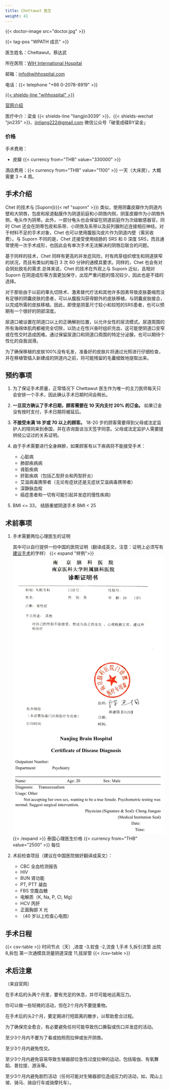```yaml
---
title: Chettawut 医生
weight: 41
---
```


{{< doctor-image src="doctor.jpg" >}}

{{< tag-pos "WPATH 成员" >}}

医生姓名：Chettawut，蔡达武

所在医院：[WIH International Hospital](https://goo.gl/maps/oKzSC5dHzwqK1Smm9)

邮箱：<info@wihhospital.com>

电话：{{< telephone "+66 0-2078-8919" >}}

[{{< shields-line "wihhospital" >}}](https://page.line.me/wihhospital)

[官网介绍](https://wihhospital.com/procedure/UHJvY2VkdXJlOjI4MQ==)

医疗中介：梁金 {{< shields-line "liangjin3039" >}}、{{< shields-wechat "jin235" >}}、<jinliang222@gmail.com>
微信公众号「破茧成碟BY梁金」

### 价格

手术费用：

- 皮瓣 {{< currency from="THB" value="330000" >}}

酒店费用：{{< currency from="THB" value="1100" >}} 一天（大床房），大概需要 3 ~ 4 周。

<!-- 预约可以找中介，也可以通过 <chettawut@gmail.com> 或 <cset@truemail.co.th> 联系蔡医生 -->
<!-- 因改至WIH医院，原联系方法存疑 -->

## 手术介绍

Chet 的技术与 [Suporn]({{< ref "suporn" >}}) 类似，使用阴囊皮瓣作为阴道内壁和大阴唇，包皮和尿道黏膜作为阴道前庭和小阴唇内侧，阴茎皮瓣作为小阴唇外侧，龟头作为阴蒂。此外，一部分龟头也会保留在阴道前庭作为次级敏感器官，同时 Chet 还会在阴蒂包皮和系带、小阴唇及系带以及前列腺附近连接相应神经。对于材料不足的手术对象，Chet 也可以使用腹股沟皮片作为阴道内壁（需另收费）。与 Suporn 不同的是，Chet 还接受使用结肠的 SRS 和 0 深度 SRS，而且通常使用一次手术成形，也因此会有单次手术无法解决的阴唇后联合的问题。

基于同样的技术，Chet 同样有更高的并发症风险，时有肉芽组织增生和阴道狭窄的状况，而且有类似的每日 3 次 60 分钟的通模具要求。同样的，Chet 也会有对会阴处脱毛的需求.总体来说，Chet 的技术在外观上与 Suporn 近似，且相对 Suporn 在阴道成形等方面更加保守，出现严重问题的情况较少，因此也是不错的选择。

对于那些由于以前的睾丸切除术、激素替代疗法和其他许多因素导致皮肤萎缩而没有足够的阴囊皮肤的患者，可以从腹股沟获得额外的皮肤移植，与阴囊皮肤接合，以完成所需的皮肤移植。因此，即使是阴茎尺寸较小和较短的SRS患者，也可以预期有一个很好的阴部深度。

尿道口被设置在阴道口以上的正确解剖位置，以允许女性的尿流模式。尿道周围的所有海绵体肌肉都被完全切除，以防止在性兴奋时组织充血，这可能使阴道口变窄或在性交时造成困难。通过保留尿道口和阴道口周围的特定分泌腺，也可以期待个性化的自我润滑。

为了确保移植的皮肤100%没有毛发，准备好的皮肤片将通过光照进行仔细检查，并在移植管插入新建成的阴道内之前，将可能残留的毛囊细致地提取出来。

## 预约事项

1. 为了保证手术质量，正常情况下 Chettawut 医生作为唯一的主刀医师每天只会安排一个手术，因此确认手术日期时间会稍长。

1. **一旦双方确认了手术日期，顾客需要在 10 天内支付 20% 的订金。** 如果订金没有按时支付，手术日期将被延后。

1. **不接受未满 18 岁或 70 以上的顾客。** 18-20 岁的顾客需要得到父母或法定监护人的陪同来到泰国，并在咨询面谈当天签字同意。父母或法定监护人需要提供经公证过的关系证明。

1. 由于手术需要进行全身麻醉，如果顾客有以下疾病将不能接受手术：

    - 心脏病
    - 肺部疾病病
    - 肾脏疾病
    - 肝脏疾病（包括乙型肝炎和丙型肝炎）
    - 艾滋病毒携带者（无论有症状还是无症状艾滋病毒携带者）
    - 深静脉血栓
    - 癌症患者和一切有可能引起并发症的慢性疾病}

1. BMI <= 33， 结肠重塑阴道手术 BMI < 25

## 术前事项

1. 手术需要两位心理医生的证明

    其中可以自行提供一份中国的医院证明（翻译成英文，注意：证明上必须写有<u>建议手术</u>的字样）
    {{< expand "样例">}}![diagnosis](diagnosis.png){{< /expand >}}
    泰国心理医生价格 {{< currency from="THB" value="2500" >}} 每位

1. 术前检查项目（建议在中国医院做好翻译成英文）：

    - CBC 全血检测报告
    - HIV
    - BUN  肾功能
    - PT, PTT 凝血
    - FBS 空腹血糖
    - 电解质（K, Na, P, Cl, Mg）
    - HCV 丙肝
    - 正面胸部 X 光
    - （40 岁以上检查心电图）

## 手术日程

{{< csv-table >}}
时间节点（天）,进度
-3,软食
-2,流食
1,手术
5,拆引流管 出院
8,拆包 第一次通模具测量阴道深度
11,拔尿管
{{< /csv-table >}}

## 术后注意

（来自官网）

在手术后的头两个月里，要有充足的休息，并尽可能地远离压力。

你可以做一些轻微的活动，但在2个月内不要提重物。

在手术后的头2个月，要定期进行短距离的散步，以帮助愈合过程。

为了确保完全愈合，有必要避免任何可能导致伤口撕裂或伤口并发症的活动。

至少3个月内不要为了看或拍照而拉伸或张开阴唇。

至少3个月内避免性交。

至少3个月内避免容易导致生殖器部位急性过度拉伸的运动，包括瑜伽、有氧舞蹈、普拉提、游泳等。

至少3个月内避免剧烈活动（任何可能对生殖器部位造成压力的活动，如，爬山上坡、骑马、骑自行车或骑摩托车）。
